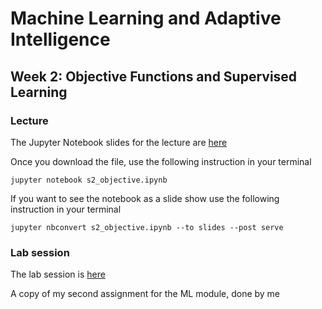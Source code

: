 # Machine Learning and Adaptive Intelligence 

## Week 2: Objective Functions and Supervised Learning

### Lecture

The Jupyter Notebook slides for the lecture are [here](s2_objective.ipynb)

Once you download the file, use the following instruction in your terminal

`jupyter notebook s2_objective.ipynb`

If you want to see the notebook as a slide show use the following instruction in your terminal

`jupyter nbconvert s2_objective.ipynb --to slides --post serve`

### Lab session

The lab session is [here](instructions_lab_w2.md)

A copy of my second assignment for the ML module, done by me
